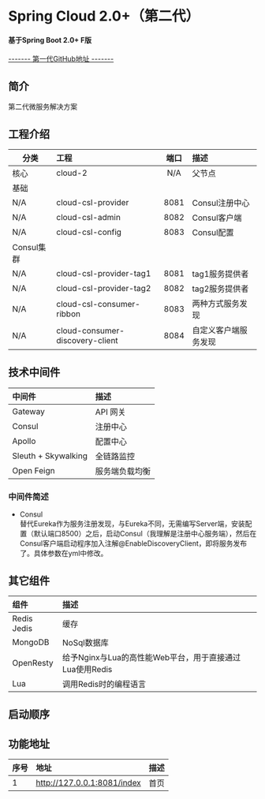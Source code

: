 # Spring Cloud 2.0+（第二代） #
#### 基于Spring Boot 2.0+ F版  ####
[------- 第一代GitHub地址 -------](https://github.com/FrankCy/cloud)
## 简介 ##
第二代微服务解决方案

## 工程介绍 ##
分类|工程|端口|描述
---|:--|:--:|:---
核心 |cloud-2|N/A|父节点
基础 | | |
N/A | cloud-csl-provider|8081|Consul注册中心
N/A |cloud-csl-admin|8082|Consul客户端
N/A |cloud-csl-config|8083|Consul配置
Consul集群 | | |
N/A |cloud-csl-provider-tag1|8081|tag1服务提供者
N/A |cloud-csl-provider-tag2|8082|tag2服务提供者
N/A |cloud-csl-consumer-ribbon|8083|两种方式服务发现
N/A |cloud-consumer-discovery-client|8084|自定义客户端服务发现

## 技术中间件 ##
中间件|描述
:---|:---
Gateway|API 网关
Consul|注册中心
Apollo|配置中心
Sleuth + Skywalking|全链路监控
Open Feign| 服务端负载均衡

### 中间件简述 ###
- Consul <br/>
替代Eureka作为服务注册发现，与Eureka不同，无需编写Server端，安装配置（默认端口8500）之后，启动Consul（我理解是注册中心服务端），然后在Consul客户端启动程序加入注解@EnableDiscoveryClient，即将服务发布了。具体参数在yml中修改。

## 其它组件 ##
组件|描述
:---|:---
Redis Jedis|缓存
MongoDB|NoSql数据库
OpenResty|给予Nginx与Lua的高性能Web平台，用于直接通过Lua使用Redis
Lua|调用Redis时的编程语言

## 启动顺序 ##

## 功能地址 ##
序号|地址|描述
:---|:---|:---
1|http://127.0.0.1:8081/index|首页|
